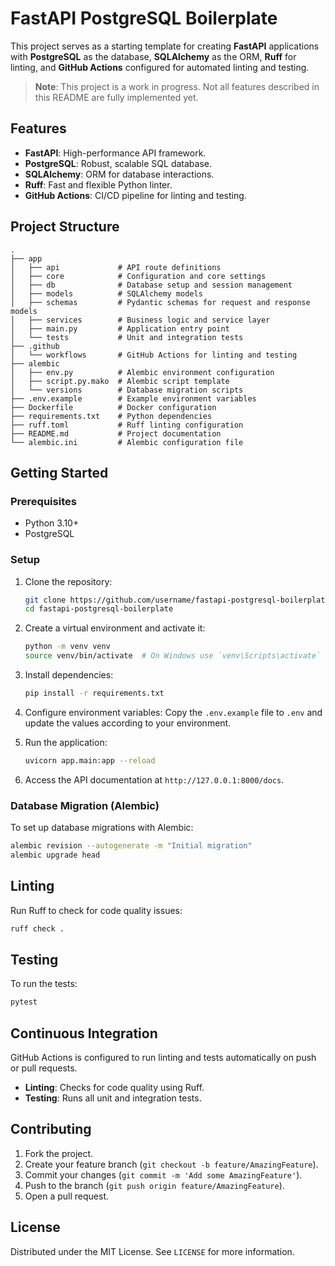 # FastAPI PostgreSQL Boilerplate

This project serves as a starting template for creating **FastAPI** applications with **PostgreSQL** as the database, **SQLAlchemy** as the ORM, **Ruff** for linting, and **GitHub Actions** configured for automated linting and testing. 


> **Note**: This project is a work in progress. Not all features described in this README are fully implemented yet.

## Features

- **FastAPI**: High-performance API framework.
- **PostgreSQL**: Robust, scalable SQL database.
- **SQLAlchemy**: ORM for database interactions.
- **Ruff**: Fast and flexible Python linter.
- **GitHub Actions**: CI/CD pipeline for linting and testing.

## Project Structure

```plaintext
.
├── app
│   ├── api             # API route definitions
│   ├── core            # Configuration and core settings
│   ├── db              # Database setup and session management
│   ├── models          # SQLAlchemy models
│   ├── schemas         # Pydantic schemas for request and response models
│   ├── services        # Business logic and service layer
│   ├── main.py         # Application entry point
│   └── tests           # Unit and integration tests
├── .github
│   └── workflows       # GitHub Actions for linting and testing
├── alembic
│   ├── env.py          # Alembic environment configuration
│   ├── script.py.mako  # Alembic script template
│   └── versions        # Database migration scripts
├── .env.example        # Example environment variables
├── Dockerfile          # Docker configuration
├── requirements.txt    # Python dependencies
├── ruff.toml           # Ruff linting configuration
├── README.md           # Project documentation
└── alembic.ini         # Alembic configuration file
```


## Getting Started

### Prerequisites

- Python 3.10+
- PostgreSQL

### Setup

1. Clone the repository:
   ```bash
   git clone https://github.com/username/fastapi-postgresql-boilerplate.git
   cd fastapi-postgresql-boilerplate
   ```

2. Create a virtual environment and activate it:
   ```bash
   python -m venv venv
   source venv/bin/activate  # On Windows use `venv\Scripts\activate`
   ```

3. Install dependencies:
   ```bash
   pip install -r requirements.txt
   ```

4. Configure environment variables:
   Copy the `.env.example` file to `.env` and update the values according to your environment.

5. Run the application:
   ```bash
   uvicorn app.main:app --reload
   ```

6. Access the API documentation at `http://127.0.0.1:8000/docs`.

### Database Migration (Alembic)

To set up database migrations with Alembic:

```bash
alembic revision --autogenerate -m "Initial migration"
alembic upgrade head
```

## Linting

Run Ruff to check for code quality issues:
```bash
ruff check .
```

## Testing

To run the tests:

```bash
pytest
```

## Continuous Integration

GitHub Actions is configured to run linting and tests automatically on push or pull requests.

- **Linting**: Checks for code quality using Ruff.
- **Testing**: Runs all unit and integration tests.

## Contributing

1. Fork the project.
2. Create your feature branch (`git checkout -b feature/AmazingFeature`).
3. Commit your changes (`git commit -m 'Add some AmazingFeature'`).
4. Push to the branch (`git push origin feature/AmazingFeature`).
5. Open a pull request.

## License

Distributed under the MIT License. See `LICENSE` for more information.